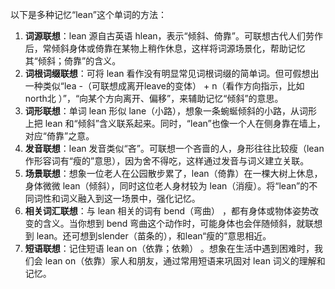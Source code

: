 以下是多种记忆“lean”这个单词的方法：
1. **词源联想**：lean 源自古英语 hlean，表示“倾斜、倚靠”。可联想古代人们劳作后，常倾斜身体或倚靠在某物上稍作休息，这样将词源场景化，帮助记忆其“倾斜；倚靠”的含义。
2. **词根词缀联想**：可将 lean 看作没有明显常见词根词缀的简单词。但可假想出一种类似“lea -（可联想成离开leave的变体） + n（看作方向指示，比如north北 ）”，“向某个方向离开、偏移”，来辅助记忆“倾斜”的意思。
3. **词形联想**：单词 lean 形似 lane（小路），想象一条蜿蜒倾斜的小路，从词形上把 lean 和“倾斜”含义联系起来。同时，“lean”也像一个人在侧身靠在墙上，对应“倚靠”之意。 
4. **发音联想**：lean 发音类似“吝”。可联想一个吝啬的人，身形往往比较瘦（lean 作形容词有“瘦的”意思），因为舍不得吃，这样通过发音与词义建立关联。
5. **场景联想**：想象一位老人在公园散步累了，lean（倚靠）在一棵大树上休息，身体微微 lean（倾斜），同时这位老人身材较为 lean（消瘦）。将“lean”的不同词性和词义融入到这一场景中，强化记忆。
6. **相关词汇联想**：与 lean 相关的词有 bend（弯曲） ，都有身体或物体姿势改变的含义。当你想到 bend 弯曲这个动作时，可能身体也会伴随倾斜，就联想到 lean。还可想到slender（苗条的），和lean“瘦的”意思相近。
7. **短语联想**：记住短语 lean on（依靠；依赖） 。想象在生活中遇到困难时，我们会 lean on（依靠）家人和朋友，通过常用短语来巩固对 lean 词义的理解和记忆。 